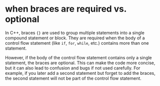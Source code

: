 # when braces are required vs. optional

In C++, braces `{}` are used to group multiple statements into a single compound statement or block. They are required when the body of a control flow statement (like `if`, `for`, `while`, etc.) contains more than one statement.

However, if the body of the control flow statement contains only a single statement, the braces are optional. This can make the code more concise, but it can also lead to confusion and bugs if not used carefully. For example, if you later add a second statement but forget to add the braces, the second statement will not be part of the control flow statement.

